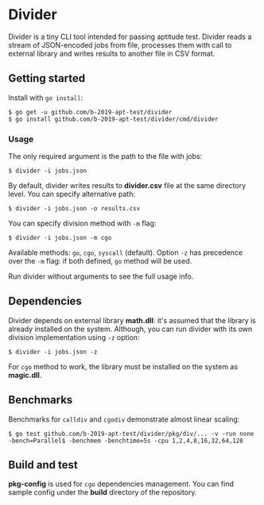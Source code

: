 # Divider

Divider is a tiny CLI tool intended for passing aptitude test. Divider reads a stream of JSON-encoded jobs from file, processes them with call to external library and writes results to another file in CSV format.

## Getting started

Install with `go install`:
```
$ go get -u github.com/b-2019-apt-test/divider
$ go install github.com/b-2019-apt-test/divider/cmd/divider
```

### Usage

The only required argument is the path to the file with jobs:
```
$ divider -i jobs.json
```

By default, divider writes results to **divider.csv** file at the same directory level. You can specify alternative path:
```
$ divider -i jobs.json -o results.csv
```

You can specify division method with `-m` flag:
```
$ divider -i jobs.json -m cgo
```

Available methods: `go`, `cgo`, `syscall` (default). Option `-z` has precedence over the `-m` flag: if both defined, `go` method will be used.

Run divider without arguments to see the full usage info.

## Dependencies

Divider depends on external library **math.dll**: it's assumed that the library is already installed on the system. Although, you can run divider with its own division implementation using `-z` option:
```
$ divider -i jobs.json -z
```

For `cgo` method to work, the library must be installed on the system as **magic.dll**.

## Benchmarks

Benchmarks for `calldiv` and `cgodiv` demonstrate almost linear scaling:
```
$ go test github.com/b-2019-apt-test/divider/pkg/div/... -v -run none -bench=Parallel$ -benchmem -benchtime=5s -cpu 1,2,4,8,16,32,64,128
```

## Build and test

**pkg-config** is used for `cgo` dependencies management. You can find sample config under the **build** directory of the repository.

